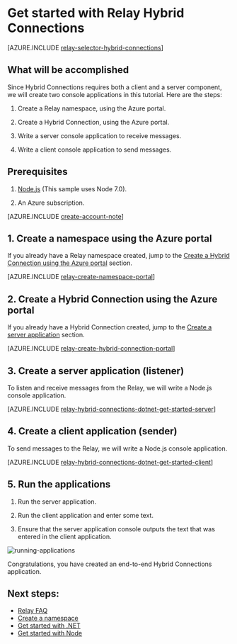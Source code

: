 <properties
    pageTitle="Get started with Relay Hybrid Connections | Microsoft Azure"
    description="How to write a Node console application for Hybrid Connections"
    services="service-bus"
    documentationCenter="node"
    authors="jtaubensee"
    manager="timlt"
    editor=""/>

<tags
    ms.service="service-bus"
    ms.devlang="tbd"
    ms.topic="hero-article"
    ms.tgt_pltfrm="node"
    ms.workload="na"
    ms.date="10/28/2016"
    ms.author="jotaub"/>

# <a name="get-started-with-relay-hybrid-connections"></a>Get started with Relay Hybrid Connections

[AZURE.INCLUDE [relay-selector-hybrid-connections](../../includes/relay-selector-hybrid-connections.md)]

## <a name="what-will-be-accomplished"></a>What will be accomplished

Since Hybrid Connections requires both a client and a server component, we will create two console applications in this tutorial. Here are the steps:

1. Create a Relay namespace, using the Azure portal.

2. Create a Hybrid Connection, using the Azure portal.

3. Write a server console application to receive messages.

4. Write a client console application to send messages.

## <a name="prerequisites"></a>Prerequisites

1. [Node.js](https://nodejs.org/en/) (This sample uses Node 7.0).

2. An Azure subscription.

[AZURE.INCLUDE [create-account-note](../../includes/create-account-note.md)]

## <a name="1-create-a-namespace-using-the-azure-portal"></a>1. Create a namespace using the Azure portal

If you already have a Relay namespace created, jump to the [Create a Hybrid Connection using the Azure portal](#2-create-a-hybrid-connection-using-the-azure-portal) section.

[AZURE.INCLUDE [relay-create-namespace-portal](../../includes/relay-create-namespace-portal.md)]

## <a name="2-create-a-hybrid-connection-using-the-azure-portal"></a>2. Create a Hybrid Connection using the Azure portal

If you already have a Hybrid Connection created, jump to the [Create a server application](#3-create-a-server-application-listener) section.

[AZURE.INCLUDE [relay-create-hybrid-connection-portal](../../includes/relay-create-hybrid-connection-portal.md)]

## <a name="3-create-a-server-application-listener"></a>3. Create a server application (listener)

To listen and receive messages from the Relay, we will write a Node.js console application.

[AZURE.INCLUDE [relay-hybrid-connections-dotnet-get-started-server](../../includes/relay-hybrid-connections-node-get-started-server.md)]

## <a name="4-create-a-client-application-sender"></a>4. Create a client application (sender)

To send messages to the Relay, we will write a Node.js console application.

[AZURE.INCLUDE [relay-hybrid-connections-dotnet-get-started-client](../../includes/relay-hybrid-connections-node-get-started-client.md)]

## <a name="5-run-the-applications"></a>5. Run the applications

1. Run the server application.

2. Run the client application and enter some text.

3. Ensure that the server application console outputs the text that was entered in the client application.

![running-applications](./media/relay-hybrid-connections-node-get-started/running-applications.png)

Congratulations, you have created an end-to-end Hybrid Connections application.

## <a name="next-steps"></a>Next steps:

- [Relay FAQ](relay-faq.md)
- [Create a namespace](relay-create-namespace-portal.md)
- [Get started with .NET](relay-hybrid-connections-dotnet-get-started.md)
- [Get started with Node](relay-hybrid-connections-node-get-started.md)